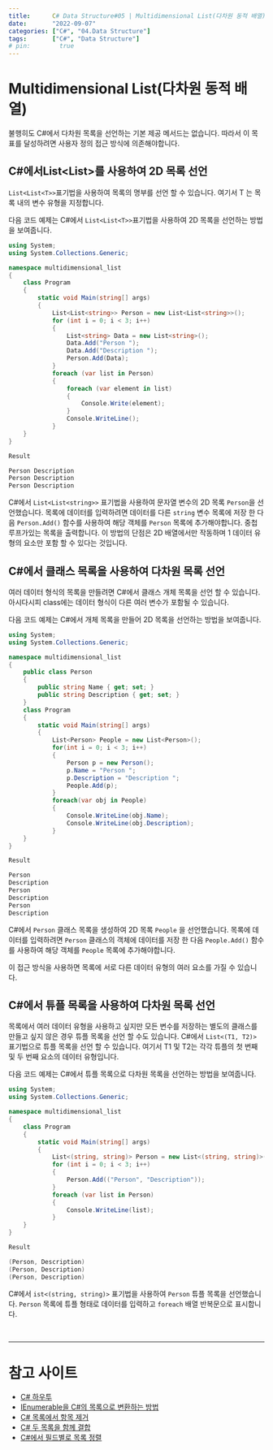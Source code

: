 ```yaml
---
title:      C# Data Structure#05 | Multidimensional List(다차원 동적 배열)
date:       "2022-09-07"
categories: ["C#", "04.Data Structure"]
tags:       ["C#", "Data Structure"]
# pin:        true
---
```


# Multidimensional List(다차원 동적 배열)
불행히도 C#에서 다차원 목록을 선언하는 기본 제공 메서드는 없습니다. 따라서 이 목표를 달성하려면 사용자 정의 접근 방식에 의존해야합니다.

## C#에서List<List<T>>를 사용하여 2D 목록 선언
```List<List<T>>```표기법을 사용하여 목록의 명부를 선언 할 수 있습니다. 여기서 T 는 목록 내의 변수 유형을 지정합니다.

다음 코드 예제는 C#에서 ```List<List<T>>```표기법을 사용하여 2D 목록을 선언하는 방법을 보여줍니다.

```c#
using System;
using System.Collections.Generic;

namespace multidimensional_list
{
    class Program
    {
        static void Main(string[] args)
        {
            List<List<string>> Person = new List<List<string>>();
            for (int i = 0; i < 3; i++)
            {
                List<string> Data = new List<string>();
                Data.Add("Person ");
                Data.Add("Description ");
                Person.Add(Data);
            }
            foreach (var list in Person)
            {
                foreach (var element in list)
                {
                    Console.Write(element);
                }
                Console.WriteLine();
            }
    }
}

Result

Person Description
Person Description
Person Description

```

C#에서 ```List<List<string>>``` 표기법을 사용하여 문자열 변수의 2D 목록 ```Person```을 선언했습니다. 목록에 데이터를 입력하려면 데이터를 다른 ```string``` 변수 목록에 저장 한 다음 ```Person.Add()``` 함수를 사용하여 해당 객체를 ```Person``` 목록에 추가해야합니다. 중첩 루프가있는 목록을 출력합니다. 이 방법의 단점은 2D 배열에서만 작동하며 1 데이터 유형의 요소만 포함 할 수 있다는 것입니다.

## C#에서 클래스 목록을 사용하여 다차원 목록 선언
여러 데이터 형식의 목록을 만들려면 C#에서 클래스 개체 목록을 선언 할 수 있습니다. 아시다시피 class에는 데이터 형식이 다른 여러 변수가 포함될 수 있습니다.

다음 코드 예제는 C#에서 개체 목록을 만들어 2D 목록을 선언하는 방법을 보여줍니다.

```c#
using System;
using System.Collections.Generic;

namespace multidimensional_list
{
    public class Person
    {
        public string Name { get; set; }
        public string Description { get; set; }
    }
    class Program
    {
        static void Main(string[] args)
        {
            List<Person> People = new List<Person>();
            for(int i = 0; i < 3; i++)
            {
                Person p = new Person();
                p.Name = "Person ";
                p.Description = "Description ";
                People.Add(p);
            }
            foreach(var obj in People)
            {
                Console.WriteLine(obj.Name);
                Console.WriteLine(obj.Description);
            }
    }
}

Result

Person
Description
Person
Description
Person
Description
```

C#에서 ```Person``` 클래스 목록을 생성하여 2D 목록 ```People``` 을 선언했습니다. 목록에 데이터를 입력하려면 ```Person``` 클래스의 객체에 데이터를 저장 한 다음 ```People.Add()``` 함수를 사용하여 해당 객체를 ```People``` 목록에 추가해야합니다.

이 접근 방식을 사용하면 목록에 서로 다른 데이터 유형의 여러 요소를 가질 수 있습니다.

## C#에서 튜플 목록을 사용하여 다차원 목록 선언
목록에서 여러 데이터 유형을 사용하고 싶지만 모든 변수를 저장하는 별도의 클래스를 만들고 싶지 않은 경우 튜플 목록을 선언 할 수도 있습니다. C#에서 ```List<(T1, T2)>``` 표기법으로 튜플 목록을 선언 할 수 있습니다. 여기서 T1 및 T2는 각각 튜플의 첫 번째 및 두 번째 요소의 데이터 유형입니다.

다음 코드 예제는 C#에서 튜플 목록으로 다차원 목록을 선언하는 방법을 보여줍니다.

```c#
using System;
using System.Collections.Generic;

namespace multidimensional_list
{
    class Program
    {
        static void Main(string[] args)
        {
            List<(string, string)> Person = new List<(string, string)>();
            for (int i = 0; i < 3; i++)
            {
                Person.Add(("Person", "Description"));
            }
            foreach (var list in Person)
            {
                Console.WriteLine(list);
            }
    }
}

Result

(Person, Description)
(Person, Description)
(Person, Description)
```

C#에서 ```ist<(string, string)>``` 표기법을 사용하여 ```Person``` 튜플 목록을 선언했습니다. ```Person``` 목록에 튜플 형태로 데이터를 입력하고 ```foreach``` 배열 반복문으로 표시합니다.

<br>

---

# 참고 사이트
- [C# 하우투](https://www.delftstack.com/ko/howto/csharp/declare-a-multidimensional-list-in-csharp/)
- [IEnumerable을 C#의 목록으로 변환하는 방법](https://www.delftstack.com/ko/howto/csharp/how-to-convert-an-ienumerable-to-a-list-in-csharp/)
- [C# 목록에서 항목 제거](https://www.delftstack.com/ko/howto/csharp/how-to-remove-item-from-list-in-csharp/)
- [C# 두 목록을 함께 결합](https://www.delftstack.com/ko/howto/csharp/how-to-join-two-lists-together-in-csharp/)
- [C#에서 필드별로 목록 정렬](https://www.delftstack.com/ko/howto/csharp/sort-list-by-field-in-csharp/)